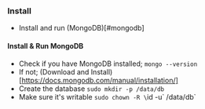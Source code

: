 ### Install

- Install and run (MongoDB)[#mongodb]

#### Install & Run MongoDB

- Check if you have MongoDB installed; `mongo --version`
- If not; (Download and Install)[https://docs.mongodb.com/manual/installation/]
- Create the database `sudo mkdir -p /data/db`
- Make sure it's writable `sudo chown -R \`id -u\` /data/db`

